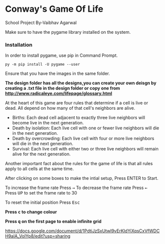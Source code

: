 # Conway's Game Of Life
School Project
By-Vaibhav Agarwal

Make sure to have the pygame library installed on the system.

### Installation
In order to install pygame, use pip in Command Prompt.
```
py -m pip install -U pygame --user
```

Ensure that you have the images in the same folder.

**The design folder has all the designs,you can create your own deisgn by creating a .txt file in the design folder or copy one from <http://www.radicaleye.com/lifepage/glossary.html>**

At the heart of this game are four rules that determine if a cell is live or dead. All depend on how many of that cell's neighbors are alive.

* Births: Each dead cell adjacent to exactly three live neighbors will become live in the next generation.
* Death by isolation: Each live cell with one or fewer live neighbors will die in the next generation.
* Death by overcrowding: Each live cell with four or more live neighbors will die in the next generation.
* Survival: Each live cell with either two or three live neighbors will remain alive for the next generation.

Another important fact about the rules for the game of life is that all rules apply to all cells at the same time.

After clicking on some boxes to make the intial setup, Press ENTER to Start.

To increase the frame rate Press <kbd>→</kbd>
To decrease the frame rate Press <kbd>←</kbd>
Press <kbd>UP</kbd> to set the frame rate to 30

To reset the initial position Press <kbd>Esc</kbd>

**Press <kbd>c</kbd> to change colour**

**Press <kbd>q</kbd> on the first page to enable infinite grid**

https://docs.google.com/document/d/1PdtiJzSxUtwI9vErKIdYiXqsCxVfWDCH9aIA_VolYp8/edit?usp=sharing

